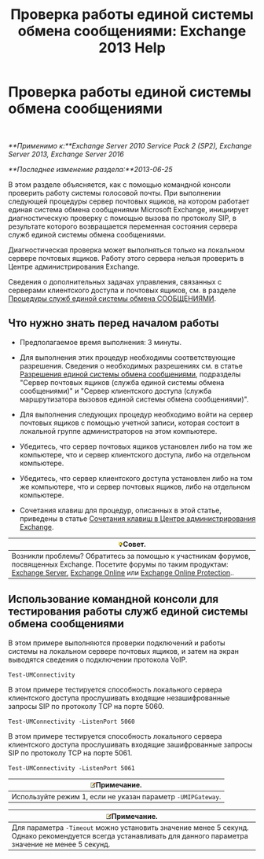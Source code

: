 ﻿---
title: 'Проверка работы единой системы обмена сообщениями: Exchange 2013 Help'
TOCTitle: Проверка работы единой системы обмена сообщениями
ms:assetid: 06c9ab4e-8272-47b1-a217-e366f7e9dbaa
ms:mtpsurl: https://technet.microsoft.com/ru-ru/library/Aa995957(v=EXCHG.150)
ms:contentKeyID: 56271226
ms.date: 05/22/2018
mtps_version: v=EXCHG.150
ms.translationtype: MT
---

# Проверка работы единой системы обмена сообщениями

 

_**Применимо к:**Exchange Server 2010 Service Pack 2 (SP2), Exchange Server 2013, Exchange Server 2016_

_**Последнее изменение раздела:**2013-06-25_

В этом разделе объясняется, как с помощью командной консоли проверить работу системы голосовой почты. При выполнении следующей процедуры сервер почтовых ящиков, на котором работает единая система обмена сообщениями Microsoft Exchange, инициирует диагностическую проверку с помощью вызова по протоколу SIP, в результате которого возвращается переменная состояния сервера служб единой системы обмена сообщениями.

Диагностическая проверка может выполняться только на локальном сервере почтовых ящиков. Работу этого сервера нельзя проверить в Центре администрирования Exchange.

Сведения о дополнительных задачах управления, связанных с серверами клиентского доступа и почтовых ящиков, см. в разделе [Процедуры служб единой системы обмена СООБЩЕНИЯМИ](um-services-procedures-exchange-2013-help.md).

## Что нужно знать перед началом работы

  - Предполагаемое время выполнения: 3 минуты.

  - Для выполнения этих процедур необходимы соответствующие разрешения. Сведения о необходимых разрешениях см. в статье [Разрешения единой системы обмена сообщениями](unified-messaging-permissions-exchange-2013-help.md), подразделы "Сервер почтовых ящиков (служба единой системы обмена сообщениями)" и "Сервер клиентского доступа (служба маршрутизатора вызовов единой системы обмена сообщениями)".

  - Для выполнения следующих процедур необходимо войти на сервер почтовых ящиков с помощью учетной записи, которая состоит в локальной группе администраторов на этом компьютере.

  - Убедитесь, что сервер почтовых ящиков установлен либо на том же компьютере, что и сервер клиентского доступа, либо на отдельном компьютере.

  - Убедитесь, что сервер клиентского доступа установлен либо на том же компьютере, что и сервер почтовых ящиков, либо на отдельном компьютере.

  - Сочетания клавиш для процедур, описанных в этой статье, приведены в статье [Сочетания клавиш в Центре администрирования Exchange](keyboard-shortcuts-in-the-exchange-admin-center-exchange-online-protection-help.md).

<table>
<thead>
<tr class="header">
<th><img src="images/Bb124558.tip(EXCHG.150).gif" title="Совет" alt="Совет" />Совет.</th>
</tr>
</thead>
<tbody>
<tr class="odd">
<td>Возникли проблемы? Обратитесь за помощью к участникам форумов, посвященных Exchange. Посетите форумы по таким продуктам: <a href="https://go.microsoft.com/fwlink/p/?linkid=60612">Exchange Server</a>, <a href="https://go.microsoft.com/fwlink/p/?linkid=267542">Exchange Online</a> или <a href="https://go.microsoft.com/fwlink/p/?linkid=285351">Exchange Online Protection</a>..</td>
</tr>
</tbody>
</table>


## Использование командной консоли для тестирования работы служб единой системы обмена сообщениями

В этом примере выполняются проверки подключений и работы системы на локальном сервере почтовых ящиков, и затем на экран выводятся сведения о подключении протокола VoIP.

    Test-UMConnectivity

В этом примере тестируется способность локального сервера клиентского доступа прослушивать входящие незашифрованные запросы SIP по протоколу TCP на порте 5060.

    Test-UMConnectivity -ListenPort 5060

В этом примере тестируется способность локального сервера клиентского доступа прослушивать входящие зашифрованные запросы SIP по протоколу TCP на порте 5061.

    Test-UMConnectivity -ListenPort 5061

<table>
<thead>
<tr class="header">
<th><img src="images/JJ126620.note(EXCHG.150).gif" title="Примечание" alt="Примечание" />Примечание.</th>
</tr>
</thead>
<tbody>
<tr class="odd">
<td>Используйте режим 1, если не указан параметр <code>-UMIPGateway</code>.</td>
</tr>
</tbody>
</table>


<table>
<thead>
<tr class="header">
<th><img src="images/JJ126620.note(EXCHG.150).gif" title="Примечание" alt="Примечание" />Примечание.</th>
</tr>
</thead>
<tbody>
<tr class="odd">
<td>Для параметра <code>-Timeout</code> можно установить значение менее 5 секунд. Однако рекомендуется всегда устанавливать для данного параметра значение не менее 5 секунд.</td>
</tr>
</tbody>
</table>

